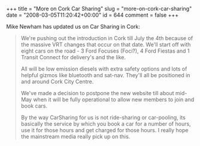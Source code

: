 +++
title = "More on Cork Car Sharing"
slug = "more-on-cork-car-sharing"
date = "2008-03-05T11:20:42+00:00"
id = 644
comment = false
+++

Mike Newham has updated us on Car Sharing in Cork:
> We're pushing out the introduction in Cork till July the 4th because of the massive VRT changes that occur on that date.  We'll start off with eight cars on the road - 3 Ford Focuses (Foci?), 4 Ford Fiestas and 1 Transit Connect for delivery's and the like.
> 
> All will be low emission diesels with extra safety options and lots of helpful gizmos like bluetooth and sat-nav. They'll all be positioned in and around Cork City Centre.
> 
> We've made a decision to postpone the new website till about mid-May when it will be fully operational to allow new members to join and book cars.
> 
> By the way CarSharing for us is not ride-sharing or car-pooling, its basically the service by which you book a car for a number of hours, use it for those hours and get charged for those hours.
I really hope the mainstream media really pick up on this.
